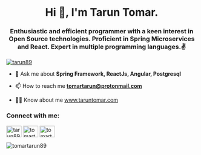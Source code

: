 <h1 align="center">Hi 👋, I'm Tarun Tomar.</h1>
<h3 align="center">Enthusiastic and efficient programmer with a keen interest in Open Source technologies. Proficient in Spring Microservices and React. Expert in multiple programming languages.✌</h3>

<p align="left"> <a href="https://twitter.com/tarun89" target="blank"><img src="https://img.shields.io/twitter/follow/tarun89?logo=twitter&style=for-the-badge" alt="tarun89" /></a> </p>

- 💬 Ask me about **Spring Framework, ReactJs, Angular, Postgresql**

- 📫 How to reach me **tomartarun@protonmail.com**

- 👨‍💻 Know about me www.taruntomar.com

<p align="left">
<h3 align="left">Connect with me:</h3>
<a href="https://twitter.com/tarun89" target="blank"><img align="center" src="https://cdn.jsdelivr.net/npm/simple-icons@3.0.1/icons/twitter.svg" alt="tarun89" height="30" width="40" /></a>
<a href="https://linkedin.com/in/tomartarun" target="blank"><img align="center" src="https://cdn.jsdelivr.net/npm/simple-icons@3.0.1/icons/linkedin.svg" alt="tomartarun" height="30" width="40" /></a>
<a href="https://www.hackerrank.com/tomartarun89" target="blank"><img align="center" src="https://cdn.jsdelivr.net/npm/simple-icons@3.0.1/icons/hackerrank.svg" alt="tomartarun89" height="30" width="40" /></a>

<p><img align="center" src="https://github-readme-stats.vercel.app/api/top-langs/?username=tomartarun89&layout=compact" alt="tomartarun89" /></p>
